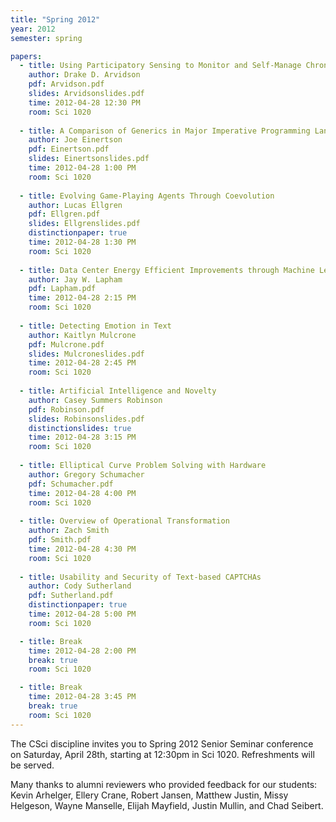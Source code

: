 ```yaml
---
title: "Spring 2012"
year: 2012
semester: spring

papers:
  - title: Using Participatory Sensing to Monitor and Self-Manage Chronic Illnesses
    author: Drake D. Arvidson
    pdf: Arvidson.pdf
    slides: Arvidsonslides.pdf
    time: 2012-04-28 12:30 PM
    room: Sci 1020
 
  - title: A Comparison of Generics in Major Imperative Programming Languages
    author: Joe Einertson
    pdf: Einertson.pdf
    slides: Einertsonslides.pdf
    time: 2012-04-28 1:00 PM
    room: Sci 1020
 
  - title: Evolving Game-Playing Agents Through Coevolution
    author: Lucas Ellgren
    pdf: Ellgren.pdf
    slides: Ellgrenslides.pdf
    distinctionpaper: true
    time: 2012-04-28 1:30 PM
    room: Sci 1020
 
  - title: Data Center Energy Efficient Improvements through Machine Learning
    author: Jay W. Lapham
    pdf: Lapham.pdf
    time: 2012-04-28 2:15 PM
    room: Sci 1020
 
  - title: Detecting Emotion in Text
    author: Kaitlyn Mulcrone
    pdf: Mulcrone.pdf
    slides: Mulcroneslides.pdf
    time: 2012-04-28 2:45 PM
    room: Sci 1020
 
  - title: Artificial Intelligence and Novelty
    author: Casey Summers Robinson
    pdf: Robinson.pdf
    slides: Robinsonslides.pdf
    distinctionslides: true
    time: 2012-04-28 3:15 PM
    room: Sci 1020
 
  - title: Elliptical Curve Problem Solving with Hardware
    author: Gregory Schumacher
    pdf: Schumacher.pdf
    time: 2012-04-28 4:00 PM
    room: Sci 1020
 
  - title: Overview of Operational Transformation
    author: Zach Smith
    pdf: Smith.pdf
    time: 2012-04-28 4:30 PM
    room: Sci 1020
 
  - title: Usability and Security of Text-based CAPTCHAs
    author: Cody Sutherland
    pdf: Sutherland.pdf
    distinctionpaper: true
    time: 2012-04-28 5:00 PM
    room: Sci 1020

  - title: Break
    time: 2012-04-28 2:00 PM
    break: true
    room: Sci 1020

  - title: Break
    time: 2012-04-28 3:45 PM
    break: true
    room: Sci 1020
---
```


The CSci discipline invites you to Spring 2012 Senior Seminar conference on Saturday, April 28th, starting at 12:30pm in Sci 1020. Refreshments will be served. 

Many thanks to alumni reviewers who provided feedback for our students: Kevin Arhelger, Ellery Crane, Robert Jansen, Matthew Justin, Missy Helgeson, Wayne Manselle, Elijah Mayfield, Justin Mullin, and Chad Seibert.
